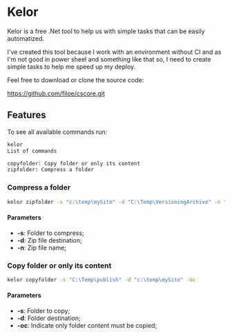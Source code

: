 # Kelor

Kelor is a free .Net tool to help us with simple tasks that can be easily automatized.

I've created this tool because I work with an environment without CI and as I'm not good in power sheel and something like that so, I need to create simple tasks to help me speed up my deploy.

Feel free to download or clone the source code:

https://github.com/filoe/cscore.git

## Features

To see all available commands run:

```bash
kelor
List of commands

copyfolder: Copy folder or only its content
zipfolder: Compress a folder
```

### Compress a folder

```bash
kelor zipfolder -s "c:\temp\mySite" -d "C:\Temp\VersioningArchive" -n "bkp.zip"
```

#### Parameters

* **-s**: Folder to compress;
* **-d**: Zip file destination;
* **-n**: Zip file name;

### Copy folder or only its content

```bash
kelor copyfolder -s "C:\Temp\publish" -d "c:\temp\mySite" -oc
```

#### Parameters

* **-s**: Folder to copy;
* **-d**: Folder destination;
* **-oc**: Indicate only folder content must be copied;